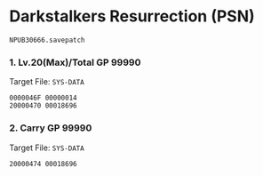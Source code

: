 #  Darkstalkers Resurrection (PSN) 

`NPUB30666.savepatch`

### 1. Lv.20(Max)/Total GP 99990

Target File: `SYS-DATA`

```
0000046F 00000014
20000470 00018696
```

### 2. Carry GP 99990

Target File: `SYS-DATA`

```
20000474 00018696
```

